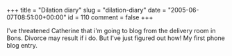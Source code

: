 +++
title = "Dilation diary"
slug = "dilation-diary"
date = "2005-06-07T08:51:00+00:00"
id = 110
comment = false
+++

<div style="clear: both" />

I've threatened Catherine that i'm going to blog from the delivery room in Bons. Divorce may result if i do. But I've just figured out how! My first phone blog entry.

<div style="clear: both; padding-bottom: 0.25em" />

